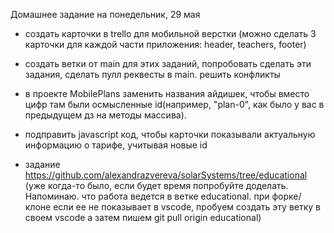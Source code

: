 Домашнее задание на понедельник, 29 мая

- создать карточки в trello для мобильной верстки (можно сделать 3 карточки для каждой части приложения: header, teachers, footer)
- создать ветки от main для этих заданий, попробовать сделать эти задания, сделать пулл реквесты в main. решить конфликты

- в проекте MobilePlans заменить названия айдишек, чтобы вместо цифр там были осмысленные id(например, "plan-0", как было у вас в предыдущем дз на методы массива).
- подправить javascript код, чтобы карточки показывали актуальную информацию о тарифе, учитывая новые id

- задание https://github.com/alexandrazvereva/solarSystems/tree/educational   (уже когда-то было, если будет время попробуйте доделать. Напоминаю. что работа ведется в ветке educational. при форке/клоне если ее не показывает в vscode, пробуем создать эту ветку в своем vscode а затем пишем git pull origin educational)